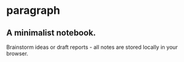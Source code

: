 # paragraph
A minimalist notebook.
---

Brainstorm ideas or draft reports - all notes are stored locally in your browser.
